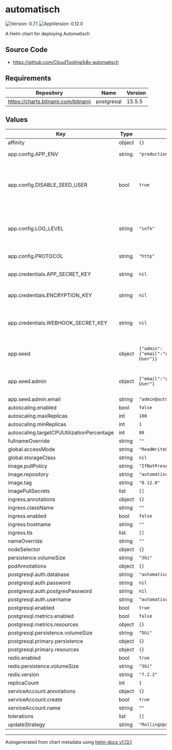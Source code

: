 # automatisch

![Version: 0.7.1](https://img.shields.io/badge/Version-0.7.1-informational?style=flat-square) ![AppVersion: 0.12.0](https://img.shields.io/badge/AppVersion-0.12.0-informational?style=flat-square)

A Helm chart for deploying Automatisch

## Source Code

* <https://github.com/CloudTooling/k8s-automatisch>

## Requirements

| Repository | Name | Version |
|------------|------|---------|
| https://charts.bitnami.com/bitnami | postgresql | 15.5.5 |

## Values

| Key | Type | Default | Description |
|-----|------|---------|-------------|
| affinity | object | `{}` |  |
| app.config.APP_ENV | string | `"production"` | Automatisch Environment |
| app.config.DISABLE_SEED_USER | bool | `true` | Don't use hardcoded initial admin user by default, see [here](https://automatisch.co/docs/advanced-configuration#disable-seed-user) for more information |
| app.config.LOG_LEVEL | string | `"info"` | Can be used to configure log level such as error, warn, info, http, debug |
| app.config.PROTOCOL | string | `"http"` | HTTP Protocol |
| app.credentials.APP_SECRET_KEY | string | `nil` | Secret Key to authenticate the user |
| app.credentials.ENCRYPTION_KEY | string | `nil` | Encryption Key to store credentials |
| app.credentials.WEBHOOK_SECRET_KEY | string | `nil` | Webhook Secret Key to verify webhook requests |
| app.seed | object | `{"admin":{"email":"admin@automatisch.io","fullName":"Admin User"}}` | Seed configuration, only done once! |
| app.seed.admin | object | `{"email":"admin@automatisch.io","fullName":"Admin User"}` | admin user to configure during installation |
| app.seed.admin.email | string | `"admin@automatisch.io"` | Admin User |
| autoscaling.enabled | bool | `false` |  |
| autoscaling.maxReplicas | int | `100` |  |
| autoscaling.minReplicas | int | `1` |  |
| autoscaling.targetCPUUtilizationPercentage | int | `80` |  |
| fullnameOverride | string | `""` |  |
| global.accessMode | string | `"ReadWriteOnce"` |  |
| global.storageClass | string | `nil` |  |
| image.pullPolicy | string | `"IfNotPresent"` |  |
| image.repository | string | `"automatischio/automatisch"` |  |
| image.tag | string | `"0.12.0"` |  |
| imagePullSecrets | list | `[]` |  |
| ingress.annotations | object | `{}` |  |
| ingress.className | string | `""` |  |
| ingress.enabled | bool | `false` |  |
| ingress.hostname | string | `""` |  |
| ingress.tls | list | `[]` |  |
| nameOverride | string | `""` |  |
| nodeSelector | object | `{}` |  |
| persistence.volumeSize | string | `"3Gi"` |  |
| podAnnotations | object | `{}` |  |
| postgresql.auth.database | string | `"automatisch"` |  |
| postgresql.auth.password | string | `nil` |  |
| postgresql.auth.postgresPassword | string | `nil` |  |
| postgresql.auth.username | string | `"automatischUser"` |  |
| postgresql.enabled | bool | `true` |  |
| postgresql.metrics.enabled | bool | `false` |  |
| postgresql.metrics.resources | object | `{}` |  |
| postgresql.persistence.volumeSize | string | `"5Gi"` |  |
| postgresql.primary.persistence | object | `{}` |  |
| postgresql.primary.resources | object | `{}` |  |
| redis.enabled | bool | `true` |  |
| redis.persistence.volumeSize | string | `"3Gi"` |  |
| redis.version | string | `"7.2.2"` |  |
| replicaCount | int | `1` |  |
| serviceAccount.annotations | object | `{}` |  |
| serviceAccount.create | bool | `true` |  |
| serviceAccount.name | string | `""` |  |
| tolerations | list | `[]` |  |
| updateStrategy | string | `"RollingUpdate"` | Update policy |

----------------------------------------------
Autogenerated from chart metadata using [helm-docs v1.13.1](https://github.com/norwoodj/helm-docs/releases/v1.13.1)
